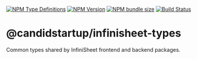 [![NPM Type Definitions](https://img.shields.io/npm/types/@candidstartup/infinisheet-types)](https://www.npmjs.com/package/@candidstartup/infinisheet-types)
[![NPM Version](https://img.shields.io/npm/v/@candidstartup/infinisheet-types)](https://www.npmjs.com/package/@candidstartup/infinisheet-types)
[![NPM bundle size](https://img.shields.io/bundlephobia/minzip/@candidstartup/infinisheet-types)](https://www.npmjs.com/package/@candidstartup/infinisheet-types)
[![Build Status](https://github.com/TheCandidStartup/infinisheet/actions/workflows/build.yml/badge.svg?event=push)](https://github.com/TheCandidStartup/infinisheet/actions/workflows/build.yml)

# @candidstartup/infinisheet-types

Common types shared by InfiniSheet frontend and backend packages.


